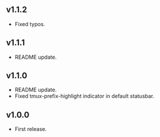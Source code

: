 ## v1.1.2
* Fixed typos.

## v1.1.1
* README update.

## v1.1.0
* README update.
* Fixed tmux-prefix-highlight indicator in default statusbar.

## v1.0.0
* First release.
